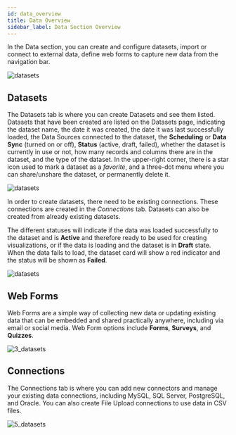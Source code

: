 ```yaml
---
id: data_overview
title: Data Overview 
sidebar_label: Data Section Overview
---
```


<div style={{textAlign: "justify"}}>

In the Data section, you can create and configure datasets, import or connect to external data, define web forms to capture new data from the navigation bar.

![datasets](https://s3.amazonaws.com/cdn.qrvey.com/documentation_assets/ui-docs/datasets/3.4.2.1_overview/overview-navig.png#thumbnail) 

## Datasets

The Datasets tab is where you can create Datasets and see them listed. 
Datasets that have been created are listed on the Datasets page, indicating the dataset name, the date it was created, the date it was last successfully loaded, the Data Sources connected to the dataset, the **Scheduling** or **Data Sync** (turned on or off), **Status** (active, draft, failed), whether the dataset is currently in use or not, how many records and columns there are in the dataset, and the type of the dataset. In the upper-right corner, there is a star icon used to mark a dataset as a *favorite*, and a three-dot menu where you can share/unshare the dataset, or permanently delete it.

![datasets](https://s3.amazonaws.com/cdn.qrvey.com/documentation_assets/ui-docs/datasets/3.4.2.1_overview/card.png#thumbnail-60) 


In order to create datasets, there need to be existing connections. These connections are created in the *Connections* tab. Datasets can also be created from already existing datasets. 

The different statuses will indicate if the data was loaded successfully to the dataset and is **Active** and therefore ready to be used for creating visualizations, or if the data is loading and the dataset is in **Draft** state. When the data fails to load, the dataset card will show a red indicator and the status will be shown as **Failed**.

![datasets](https://s3.amazonaws.com/cdn.qrvey.com/documentation_assets/ui-docs/datasets/3.4.2.1_overview/status.png#thumbnail) 


## Web Forms
Web Forms are a simple way of collecting new data or updating existing data that can be embedded and shared practically anywhere, including via email or social media. Web Form options include **Forms**, **Surveys**, and **Quizzes**.

![3_datasets](https://s3.amazonaws.com/cdn.qrvey.com/documentation_assets/ui-docs/datasets/3.4.2.1_overview/3_datasets.png#thumbnail) 


## Connections
The Connections tab is where you can add new connectors and manage your existing data connections, including MySQL, SQL Server, PostgreSQL, and Oracle. You can also create File Upload connections to use data in CSV files.

![5_datasets](https://s3.amazonaws.com/cdn.qrvey.com/documentation_assets/ui-docs/datasets/3.4.2.1_overview/connect.png#thumbnail) 

</div>